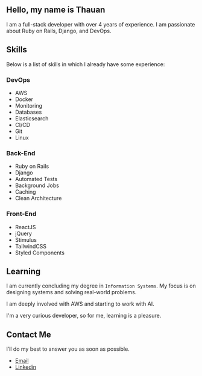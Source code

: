 ## Hello, my name is Thauan

I am a full-stack developer with over 4 years of experience. I am passionate about Ruby on Rails, Django, and DevOps.

## Skills

Below is a list of skills in which I already have some experience:

### DevOps

- AWS
- Docker
- Monitoring
- Databases
- Elasticsearch
- CI/CD
- Git
- Linux

### Back-End

- Ruby on Rails
- Django
- Automated Tests
- Background Jobs
- Caching
- Clean Architecture

### Front-End

- ReactJS
- jQuery
- Stimulus
- TailwindCSS
- Styled Components

## Learning

I am currently concluding my degree in `Information Systems`. My focus is on designing systems and solving real-world problems.

I am deeply involved with AWS and starting to work with AI.

I'm a very curious developer, so for me, learning is a pleasure.

## Contact Me

I’ll do my best to answer you as soon as possible.

- [Email](thauan.dev.andre@gmail.com)
- [Linkedin](https://www.linkedin.com/in/thauan-andre-b3365420b/)
